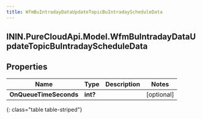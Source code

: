 ```yaml
---
title: WfmBuIntradayDataUpdateTopicBuIntradayScheduleData
---
```

## ININ.PureCloudApi.Model.WfmBuIntradayDataUpdateTopicBuIntradayScheduleData

## Properties

|Name | Type | Description | Notes|
|------------ | ------------- | ------------- | -------------|
| **OnQueueTimeSeconds** | **int?** |  | [optional] |
{: class="table table-striped"}


